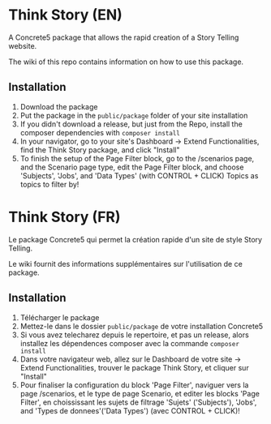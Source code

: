 # Think Story (EN)
A Concrete5 package that allows the rapid creation of a Story Telling website.

The wiki of this repo contains information on how to use this package.

## Installation
1. Download the package
2. Put the package in the `public/package` folder of your site installation
3. If you didn't download a release, but just from the Repo, install the composer dependencies with `composer install`
4. In your navigator, go to your site's Dashboard -> Extend Functionalities, find the Think Story package, and click "Install"
5. To finish the setup of the Page Filter block, go to the /scenarios page, and the Scenario page type, edit the Page Filter block, and choose 'Subjects', 'Jobs', and 'Data Types' (with CONTROL + CLICK) Topics as topics to filter by!

# Think Story (FR)
Le package Concrete5 qui permet la création rapide d'un site de style Story Telling.

Le wiki fournit des informations supplémentaires sur l'utilisation de ce package.

## Installation
1. Télécharger le package
2. Mettez-le dans le dossier `public/package` de votre installation Concrete5
3. Si vous avez telecharez depuis le repertoire, et pas un release, alors installez les dépendences composer avec la commande `composer install`
4. Dans votre navigateur web, allez sur le Dashboard de votre site -> Extend Functionalities, trouver le package Think Story, et cliquer sur "Install"
5. Pour finaliser la configuration du block 'Page Filter', naviguer vers la page /scenarios, et le type de page Scenario, et editer les blocks 'Page Filter', en choississant les sujets de filtrage 'Sujets' ('Subjects'), 'Jobs', and 'Types de donnees'('Data Types') (avec CONTROL + CLICK)!

